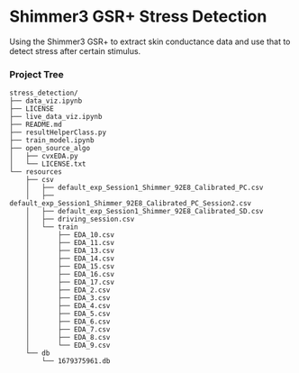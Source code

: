 # Shimmer3 GSR+ Stress Detection
Using the Shimmer3 GSR+ to extract skin conductance data and use that to detect stress after certain stimulus.

### Project Tree
```
stress_detection/
├── data_viz.ipynb
├── LICENSE
├── live_data_viz.ipynb
├── README.md
├── resultHelperClass.py
├── train_model.ipynb
├── open_source_algo
│   ├── cvxEDA.py
│   └── LICENSE.txt
└── resources
    ├── csv
    │   ├── default_exp_Session1_Shimmer_92E8_Calibrated_PC.csv
    │   ├── default_exp_Session1_Shimmer_92E8_Calibrated_PC_Session2.csv
    │   ├── default_exp_Session1_Shimmer_92E8_Calibrated_SD.csv
    │   ├── driving_session.csv
    │   └── train
    │       ├── EDA_10.csv
    │       ├── EDA_11.csv
    │       ├── EDA_13.csv
    │       ├── EDA_14.csv
    │       ├── EDA_15.csv
    │       ├── EDA_16.csv
    │       ├── EDA_17.csv
    │       ├── EDA_2.csv
    │       ├── EDA_3.csv
    │       ├── EDA_4.csv
    │       ├── EDA_5.csv
    │       ├── EDA_6.csv
    │       ├── EDA_7.csv
    │       ├── EDA_8.csv
    │       └── EDA_9.csv
    └── db
        └── 1679375961.db
```